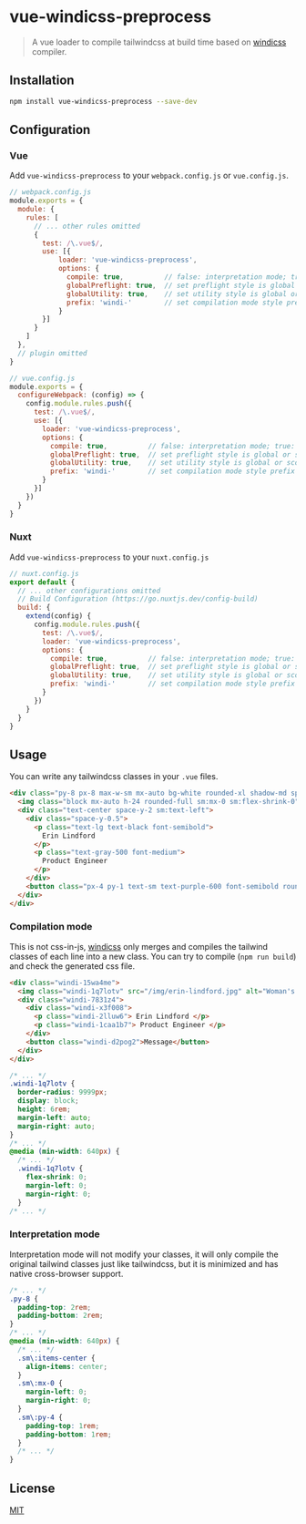# vue-windicss-preprocess

> A vue loader to compile tailwindcss at build time based on [windicss](https://github.com/voorjaar/windicss) compiler.

## Installation

```sh
npm install vue-windicss-preprocess --save-dev
```

## Configuration

### Vue

Add `vue-windicss-preprocess` to your `webpack.config.js` or `vue.config.js`.

```js
// webpack.config.js
module.exports = {
  module: {
    rules: [
      // ... other rules omitted
      {
        test: /\.vue$/,
        use: [{
            loader: 'vue-windicss-preprocess',
            options: {
              compile: true,          // false: interpretation mode; true: compilation mode
              globalPreflight: true,  // set preflight style is global or scoped
              globalUtility: true,    // set utility style is global or scoped
              prefix: 'windi-'        // set compilation mode style prefix
            }
        }]
      }
    ]
  },
  // plugin omitted
}
```

```js
// vue.config.js
module.exports = {
  configureWebpack: (config) => {
    config.module.rules.push({
      test: /\.vue$/,
      use: [{
        loader: 'vue-windicss-preprocess',
        options: {
          compile: true,          // false: interpretation mode; true: compilation mode
          globalPreflight: true,  // set preflight style is global or scoped
          globalUtility: true,    // set utility style is global or scoped
          prefix: 'windi-'        // set compilation mode style prefix
        }
      }]
    })
  }
}
```

### Nuxt

Add `vue-windicss-preprocess` to your `nuxt.config.js`

```js
// nuxt.config.js
export default {
  // ... other configurations omitted
  // Build Configuration (https://go.nuxtjs.dev/config-build)
  build: {
    extend(config) {
      config.module.rules.push({
        test: /\.vue$/,
        loader: 'vue-windicss-preprocess',
        options: {
          compile: true,          // false: interpretation mode; true: compilation mode
          globalPreflight: true,  // set preflight style is global or scoped
          globalUtility: true,    // set utility style is global or scoped
          prefix: 'windi-'        // set compilation mode style prefix
        }
      })
    }
  }
}
```

## Usage

You can write any tailwindcss classes in your `.vue` files.

```html
<div class="py-8 px-8 max-w-sm mx-auto bg-white rounded-xl shadow-md space-y-2 sm:py-4 sm:flex sm:items-center sm:space-y-0 sm:space-x-6">
  <img class="block mx-auto h-24 rounded-full sm:mx-0 sm:flex-shrink-0" src="/img/erin-lindford.jpg" alt="Woman's Face">
  <div class="text-center space-y-2 sm:text-left">
    <div class="space-y-0.5">
      <p class="text-lg text-black font-semibold">
        Erin Lindford
      </p>
      <p class="text-gray-500 font-medium">
        Product Engineer
      </p>
    </div>
    <button class="px-4 py-1 text-sm text-purple-600 font-semibold rounded-full border border-purple-200 hover:text-white hover:bg-purple-600 hover:border-transparent focus:outline-none focus:ring-2 focus:ring-purple-600 focus:ring-offset-2">Message</button>
  </div>
</div>
```

### Compilation mode

This is not css-in-js, [windicss](https://github.com/voorjaar/windicss) only merges and compiles the tailwind classes of each line into a new class. You can try to compile (`npm run build`) and check the generated css file.

```html
<div class="windi-15wa4me">
  <img class="windi-1q7lotv" src="/img/erin-lindford.jpg" alt="Woman's Face">
  <div class="windi-7831z4">
    <div class="windi-x3f008">
      <p class="windi-2lluw6"> Erin Lindford </p>
      <p class="windi-1caa1b7"> Product Engineer </p>
    </div>
    <button class="windi-d2pog2">Message</button>
  </div>
</div>
```

```css
/* ... */
.windi-1q7lotv {
  border-radius: 9999px;
  display: block;
  height: 6rem;
  margin-left: auto;
  margin-right: auto;
}
/* ... */
@media (min-width: 640px) {
  /* ... */
  .windi-1q7lotv {
    flex-shrink: 0;
    margin-left: 0;
    margin-right: 0;
  }
/* ... */
```

### Interpretation mode

Interpretation mode will not modify your classes, it will only compile the original tailwind classes just like tailwindcss, but it is minimized and has native cross-browser support.

```css
/* ... */
.py-8 {
  padding-top: 2rem;
  padding-bottom: 2rem;
}
/* ... */
@media (min-width: 640px) {
  /* ... */
  .sm\:items-center {
    align-items: center;
  }
  .sm\:mx-0 {
    margin-left: 0;
    margin-right: 0;
  }
  .sm\:py-4 {
    padding-top: 1rem;
    padding-bottom: 1rem;
  }
  /* ... */
}
```

## License

[MIT](https://github.com/voorjaar/vue-windicss-preprocess/blob/main/LICENSE)
